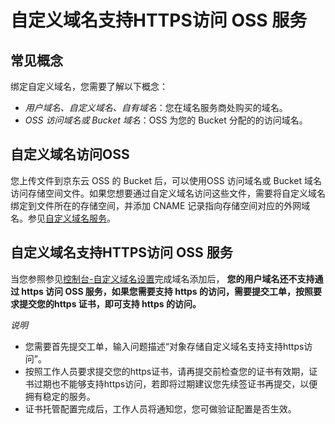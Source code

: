# 自定义域名支持HTTPS访问 OSS 服务

## 常见概念
绑定自定义域名，您需要了解以下概念：
- *用户域名、自定义域名、自有域名*：您在域名服务商处购买的域名。
- *OSS 访问域名或 Bucket 域名*：OSS 为您的 Bucket 分配的的访问域名。

## 自定义域名访问OSS

您上传文件到京东云 OSS 的 Bucket 后，可以使用OSS 访问域名或 Bucket 域名访问存储空间文件。如果您想要通过自定义域名访问这些文件，需要将自定义域名绑定到文件所在的存储空间，并添加 CNAME 记录指向存储空间对应的外网域名。参见[自定义域名服务](../Operation-Guide/Manage-Bucket/Set-Custom-Domain-Name-2.md)。

## 自定义域名支持HTTPS访问 OSS 服务

当您参照参见[控制台-自定义域名设置](../Operation-Guide/Manage-Bucket/Set-Custom-Domain-Name-2.md)完成域名添加后，
**您的用户域名还不支持通过 https 访问 OSS 服务，如果您需要支持 https 的访问，需要提交工单，按照要求提交您的https 证书，即可支持 https 的访问。**

*说明*
* 您需要首先提交工单，输入问题描述“对象存储自定义域名支持支持https访问”。
* 按照工作人员要求提交您的https证书，请再提交前检查您的证书有效期，证书过期也不能够支持https访问，若即将过期建议您先续签证书再提交，以便拥有稳定的服务。
* 证书托管配置完成后，工作人员将通知您，您可做验证配置是否生效。



